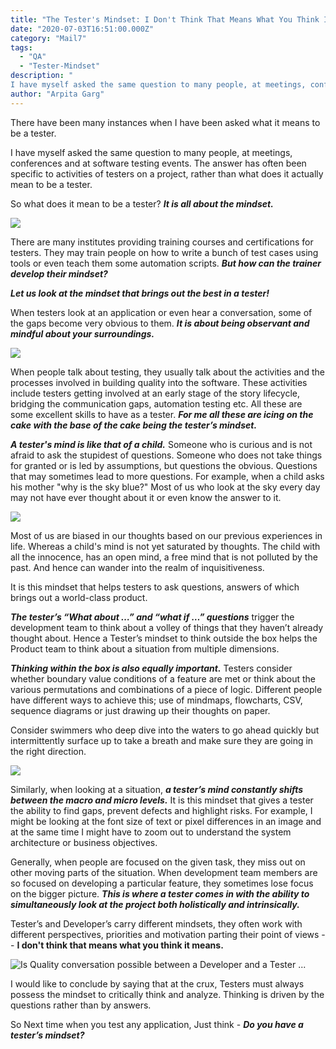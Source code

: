 ```yaml
---
title: "The Tester's Mindset: I Don't Think That Means What You Think It Means"
date: "2020-07-03T16:51:00.000Z"
category: "Mail7"
tags:
  - "QA"
  - "Tester-Mindset"
description: "
I have myself asked the same question to many people, at meetings, conferences and at software testing events. The answer has often been specific to activities of testers on a project, rather than what does it actually mean to be a tester..."
author: "Arpita Garg"
---
```




There have been many instances when I have been asked what it means to be a tester.  

I have myself asked the same question to many people, at meetings, conferences and at software testing events. The answer has often been specific to activities of testers on a project, rather than what does it actually mean to be a tester.  
  
So what does it mean to be a tester? ***It is all about the mindset.***
 
![](https://lh6.googleusercontent.com/ATY2scSRZLcmCNRGxi8uHWvtmzaSlRgJU_hgPx2zW8EQfDnDFk7YOOs-g4JcfNGeU3YipysGvzx-R6EIB9k0ciAGGwD_lAnFCexTKgEzZlPUJLfLzFg6hL5wZp3SKHQFROSv_3gj)  
  

There are many institutes providing training courses and certifications for testers. They may train people on how to write a bunch of test cases using tools or even teach them some automation scripts. ***But how can the trainer develop their mindset?***  
  
***Let us look at the mindset that brings out the best in a tester!***  
  
When testers look at an application or even hear a conversation, some of the gaps become very obvious to them.  ***It is about being observant and mindful about your surroundings.***  

![](https://lh6.googleusercontent.com/HnBsJS5RSUVIDQo-nc2h3u6xyWefuri9UDub8BueZwEumwhmTVQyl_vVhg9pxd1s2tpZcMBEpucwWRfNQCurfcByBN0IfPZwXx1h5-k6eFPz39JT9g1T2K56OrOvpj8ok3upKS-6)

When people talk about testing, they usually talk about the activities and the processes involved in building quality into the software. These activities include testers getting involved at an early stage of the story lifecycle, bridging the communication gaps, automation testing etc. All these are some excellent skills to have as a tester. ***For me all these are icing on the cake with the base of the cake being the tester’s mindset.***  
  
***A tester's mind is like that of a child.*** Someone who is curious and is not afraid to ask the stupidest of questions. Someone who does not take things for granted or is led by assumptions, but questions the obvious. Questions that may sometimes lead to more questions. For example, when a child asks his mother "why is the sky blue?" Most of us who look at the sky every day may not have ever thought about it or even know the answer to it.

![](https://lh4.googleusercontent.com/8zSLEaDzyW9xj--ShjfZMX-NngrTUPbYbet85qQHP_5kOEbcnXk9nexbM1TM6q_mZiI0UDqys4VXxDjussrd1KsfE-MiuAqS4U-9KBuWjw0uEIAQhaWqU5xlv9mBrwyheL54P9Sa)

Most of us are biased in our thoughts based on our previous experiences in life. Whereas a child's mind is not yet saturated by thoughts. The child with all the innocence, has an open mind, a free mind that is not polluted by the past. And hence can wander into the realm of inquisitiveness.  
  
It is this mindset that helps testers to ask questions, answers of which brings out a world-class product.  

***The tester’s “What about …” and “what if …” questions*** trigger the development team to think about a volley of things that they haven’t already thought about. Hence a Tester’s mindset to think outside the box helps the Product team to think about a situation from multiple dimensions.  
  
***Thinking within the box is also equally important.*** Testers consider whether boundary value conditions of a feature are met or think about the various permutations and combinations of a piece of logic. Different people have different ways to achieve this; use of mindmaps, flowcharts, CSV, sequence diagrams or just drawing up their thoughts on paper.

Consider swimmers who deep dive into the waters to go ahead quickly but intermittently surface up to take a breath and make sure they are going in the right direction.

![](https://lh3.googleusercontent.com/NXShpuS48u3eAR133Dor-DCW5CifBajmH4b3DqjTC2oBlNguUaLIDhhFZ9gJaGYSStQcMKZHqBBdPtbmzQfrHfXLwnGFFrLJd9A4fF73jZ5cFUHe1uao6GbZNpaBcMmqX-ME4O6Q)

Similarly, when looking at a situation, ***a tester’s mind constantly shifts between the macro and micro levels.*** It is this mindset that gives a tester the ability to find gaps, prevent defects and highlight risks. For example, I might be looking at the font size of text or pixel differences in an image and at the same time I might have to zoom out to understand the system architecture or business objectives.

Generally, when people are focused on the given task, they miss out on other moving parts of the situation. When development team members are so focused on developing a particular feature, they sometimes lose focus on the bigger picture. ***This is where a tester comes in with the ability to simultaneously look at the project both holistically and intrinsically.***  
  
Tester’s and Developer’s carry different mindsets, they often work with different perspectives, priorities and motivation parting their point of views --  ****I don't think that means what you think it means.****  

![Is Quality conversation possible between a Developer and a Tester ...](https://betestexpert.files.wordpress.com/2016/04/developer-vs-tester.png?w=1000)
  
I would like to conclude by saying that at the crux, Testers must always possess the mindset to critically think and analyze. Thinking is driven by the questions rather than by answers.

So Next time when you test any application, Just think - ***Do you have a tester’s mindset?***


<!--stackedit_data:
eyJoaXN0b3J5IjpbNTk2NTI0NzQ0LDQ1NDEwMDU3LDQwMDIzMD
Y3MV19
-->
